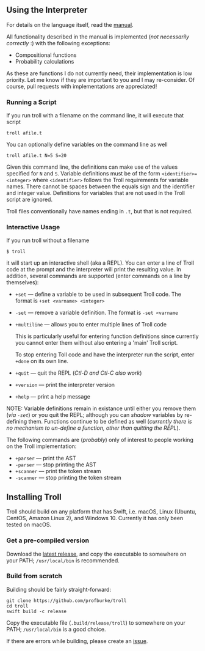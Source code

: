 ## Using the Interpreter

For details on the language itself, read the [manual](http://hjemmesider.diku.dk/~torbenm/Troll/manual.pdf).

All functionality described in the manual is implemented (*not necessarily correctly* :) with the following exceptions:

- Compositional functions
- Probability calculations

As these are functions I do not currently need, their implementation is low priority. Let me know if they are important to you and I may re-consider. Of course, pull requests with implementations are appreciated!

### Running a Script

If you run troll with a filename on the command line, it will execute that script

```
troll afile.t
```

You can optionally define variables on the command line as well

```
troll afile.t N=5 S=20
```

Given this command line, the definitions can make use of the values specified for `N` and `S`. Variable definitions must be of the form `<identifier>=<integer>` where `<identifier>` follows the Troll requirements for variable names. There cannot be spaces between the equals sign and the identifier and integer value. Definitions for variables that are not used in the Troll script are ignored.

Troll files conventionally have names ending in `.t`, but that is not required.

### Interactive Usage

If you run troll without a filename

```
$ troll
```

it will start up an interactive shell (aka a REPL). You can enter a line of Troll code at the prompt and the interpreter will print the resulting value. In addition, several commands are supported (enter commands on a line by themselves):

- `+set` &mdash; define a variable to be used in subsequent Troll code. The format is `+set <varname> <integer>`
- `-set` &mdash; remove a variable definition. The format is `-set <varname`
- `+multiline` &mdash; allows you to enter multiple lines of Troll code

   This is particularly useful for entering function definitions since currently you cannot enter them without also entering a 'main' Troll script.
   
   To stop entering Toll code and have the interpreter run the script, enter `+done` on its own line.
- `+quit` &mdash; quit the REPL (*Ctl-D and Ctl-C also work*)
- `+version` &mdash; print the interpreter version
- `+help` &mdash; print a help message

NOTE: Variable definitions remain in existance until either you remove them (*via `-set`*) or you quit the REPL; although you can *shadow* variables by re-defining them.  Functions continue to be defined as well (*currently there is no mechanism to un-define a function, other than quitting the REPL*).

The following commands are (*probably*) only of interest to people working on the Troll implementation:

- `+parser` &mdash; print the AST
-  `-parser` &mdash; stop printing the AST
- `+scanner` &mdash; print the token stream
- `-scanner` &mdash; stop printing the token stream





## Installing Troll

Troll should build on any platform that has Swift, i.e. macOS, Linux (Ubuntu, CentOS, Amazon Linux 2), and Windows 10. Currently it has only been tested on macOS.

### Get a pre-compiled version

Download the [latest release](https://github.com/profburke/troll/releases), and copy the executable to somewhere on your PATH; `/usr/local/bin` is recommended.

### Build from scratch

Building should be fairly straight-forward:

```
git clone https://github.com/profburke/troll
cd troll
swift build -c release
```

Copy the executable file (`.build/release/troll`) to somewhere on your PATH; `/usr/local/bin` is a good choice.

If there are errors while building, please create an [issue](https://github.com/profburke/troll/issues/new).
